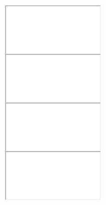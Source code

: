 
<head>
<meta charset='UTF-8'>
<meta http-equiv="Permissions-Policy" content="interest-cohort=()">
<meta http-equiv="Permissions-Policy" content="browsing-topics=()">
<link rel=stylesheet href='./reset.css'>
<link rel=stylesheet href='./demo-galley.css'>

<style>

  body {
    padding:                5mm; }

</style>

</head>


<pl-page class=template>
<pl-frameholder><iframe src='./demo-galley.html'></iframe></pl-frameholder>
<pl-frameholder><iframe src='./demo-galley.html'></iframe></pl-frameholder>
</pl-page>

<pl-page>
<pl-frameholder><iframe src='./demo-galley.html'></iframe></pl-frameholder>
<pl-frameholder><iframe src='./demo-galley.html'></iframe></pl-frameholder>
</pl-page>

<script src='/browserified/mudom+linefinder.js'></script>
<script src='./ops2.js'></script>

